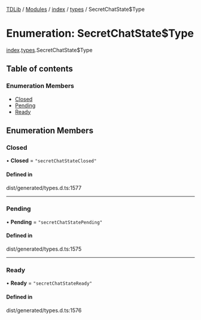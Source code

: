 [TDLib](../README.md) / [Modules](../modules.md) / [index](../modules/index.md) / [types](../modules/index.types.md) / SecretChatState$Type

# Enumeration: SecretChatState$Type

[index](../modules/index.md).[types](../modules/index.types.md).SecretChatState$Type

## Table of contents

### Enumeration Members

- [Closed](index.types.SecretChatState_Type.md#closed)
- [Pending](index.types.SecretChatState_Type.md#pending)
- [Ready](index.types.SecretChatState_Type.md#ready)

## Enumeration Members

### Closed

• **Closed** = ``"secretChatStateClosed"``

#### Defined in

dist/generated/types.d.ts:1577

___

### Pending

• **Pending** = ``"secretChatStatePending"``

#### Defined in

dist/generated/types.d.ts:1575

___

### Ready

• **Ready** = ``"secretChatStateReady"``

#### Defined in

dist/generated/types.d.ts:1576
